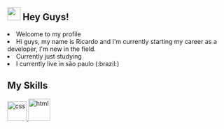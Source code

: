 ## <img src="https://media.giphy.com/media/hvRJCLFzcasrR4ia7z/giphy.gif" width="30px"> Hey Guys! 
<li>Welcome to my profile</li>
<li>Hi guys, my name is Ricardo and I'm currently starting my career as a developer, I'm new in the field.</li>
<li>Currently just studying</li>
<li>I currently live in são paulo (:brazil:)</li>

 
## My Skills
  
   <a href="https://user-images.githubusercontent.com/85380483/152661746-db36d2cc-583b-47d2-994c-0bc807c4d7f0.png">
  <img alt="css" height="44" width="44" src="https://user-images.githubusercontent.com/85380483/152661746-db36d2cc-583b-47d2-994c-0bc807c4d7f0.png" style="max-widht:100%;">
  
  <a href="https://user-images.githubusercontent.com/85380483/127408618-2bdd66b7-9706-48ef-8903-d9809a2d275f.png">
  <img alt="html" height="50" width="50" src="https://user-images.githubusercontent.com/85380483/127408618-2bdd66b7-9706-48ef-8903-d9809a2d275f.png" style="max-widht:100%;">
     

   
 
     

      

   
   




     


      
      









<!--
**RicardoCamarinha/RicardoCamarinha** is a ✨ _special_ ✨ repository because its `README.md` (this file) appears on your GitHub profile.

Here are some ideas to get you started:

- 🔭 I’m currently working on ...
- 🌱 I’m currently learning ...
- 👯 I’m looking to collaborate on ...
- 🤔 I’m looking for help with ...
- 💬 Ask me about ...
- 📫 How to reach me: ...
- 😄 Pronouns: ...
- ⚡ Fun fact: ...
-->
